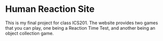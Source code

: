 # Human Reaction Site
This is my final project for class ICS201. The website provides two games that you can play, one being a Reaction Time Test, and another being an object collection game.
